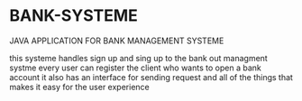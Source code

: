 # BANK-SYSTEME
JAVA APPLICATION FOR BANK MANAGEMENT SYSTEME


this systeme handles sign up and sing up to the bank out managment systme every user can register the client who wants to open a bank account 
it also has an interface for sending request and all of the things that makes it easy for the user experience
